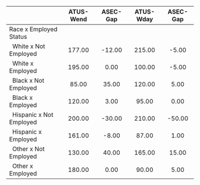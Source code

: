 
|                      |    ATUS-Wend |     ASEC-Gap |    ATUS-Wday |     ASEC-Gap |
| -------------------- | :----------: | :----------: | :----------: | :----------: |
| Race x Employed Status |              |              |              |              |
| &nbsp;&nbsp;White x Not Employed |       177.00 |       -12.00 |       215.00 |        -5.00 |
| &nbsp;&nbsp;White x Employed |       195.00 |         0.00 |       100.00 |        -5.00 |
| &nbsp;&nbsp;Black x Not Employed |        85.00 |        35.00 |       120.00 |         5.00 |
| &nbsp;&nbsp;Black x Employed |       120.00 |         3.00 |        95.00 |         0.00 |
| &nbsp;&nbsp;Hispanic x Not Employed |       200.00 |       -30.00 |       210.00 |       -50.00 |
| &nbsp;&nbsp;Hispanic x Employed |       161.00 |        -8.00 |        87.00 |         1.00 |
| &nbsp;&nbsp;Other x Not Employed |       130.00 |        40.00 |       165.00 |        15.00 |
| &nbsp;&nbsp;Other x Employed |       180.00 |         0.00 |        90.00 |         5.00 |


